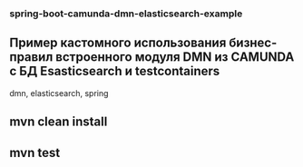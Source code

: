 ### spring-boot-camunda-dmn-elasticsearch-example

Пример кастомного использования бизнес-правил встроенного модуля DMN из CAMUNDA с БД Esasticsearch и testcontainers
-
dmn, elasticsearch, spring

mvn clean install
-
mvn test
-
